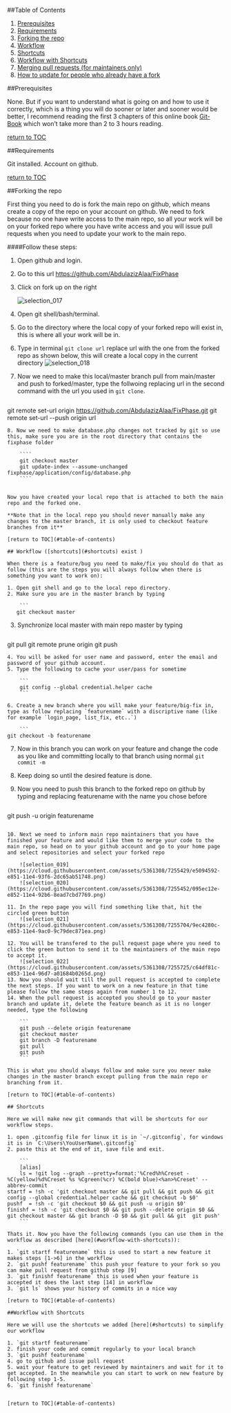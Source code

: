 ##Table of Contents

1. [Prerequisites](#prerequisites)
2. [Requirements](#requirements)
3. [Forking the repo](#forking-the-repo)
4. [Workflow](#workflow-shortcuts-exist-)
5. [Shortcuts](#shortcuts)
6. [Workflow with Shortcuts](#workflow-with-shortcuts)
7. [Merging pull requests (for maintainers only)](#Merging-pull-requests-for-maintainers-only)
8. [How to update for people who already have a fork](#How-to-update-for-people-who-already-have-a-fork)


##Prerequisites

None. But if you want to understand what is going on and how to use it correctly, which is a thing you will do sooner or later and sooner would be better, I recommend reading the first 3 chapters of this online book [Git-Book](http://git-scm.com/book/en/v2)  which won’t take more than 2 to 3 hours reading.

[return to TOC](#table-of-contents)

##Requirements

Git installed.
Account on github.

[return to TOC](#table-of-contents)


##Forking the repo

First thing you need to do is fork the main repo on github, which means create a copy of the repo on your account on github. We need to fork because no one have write access to the main repo, so all your work will be on your forked repo where you have write access and you will issue pull requests when you need to update your work to the main repo.

####Follow these steps:
1. Open github and login.
2. Go to this url https://github.com/AbdulazizAlaa/FixPhase
3. Click on fork up on the right

   ![selection_017](https://cloud.githubusercontent.com/assets/5361308/7254177/1a880f44-e84a-11e4-8a92-8387859179bd.png) 

4. Open git shell/bash/terminal.
5. Go to the directory where the local copy of your forked repo will exist in, this is where all your work will be in.
6. Type in terminal `git clone url` replace url with the one from the forked repo as shown below, this will create a local copy in the current directory
   ![selection_018](https://cloud.githubusercontent.com/assets/5361308/7254489/1c80c4a6-e84c-11e4-8e06-229313a51a8d.png) 
7. Now we need to make this local/master branch pull from main/master and push to forked/master, type the follwoing replacing url in the second command with the url you used in `git clone`.  

    ```
git remote set-url origin https://github.com/AbdulazizAlaa/FixPhase.git
git remote set-url --push origin url
```
8. Now we need to make database.php changes not tracked by git so use this, make sure you are in the root directory that contains the fixphase folder

    ````
    git checkout master
    git update-index --assume-unchanged fixphase/application/config/database.php
    ````


Now you have created your local repo that is attached to both the main repo and the forked one. 

**Note that in the local repo you should never manually make any changes to the master branch, it is only used to checkout feature branches from it**

[return to TOC](#table-of-contents)

## Workflow ([shortcuts](#shortcuts) exist )

When there is a feature/bug you need to make/fix you should do that as follow (this are the steps you will always follow when there is something you want to work on):

1. Open git shell and go to the local repo directory.
2. Make sure you are in the master branch by typing 

    ``` 
   git checkout master 
   ``` 
3. Synchronize local master with main repo master by typing 

    ```
git pull
git remote prune origin
git push
```
4. You will be asked for user name and password, enter the email and password of your github account.
5. Type the following to cache your user/pass for sometime
    
    ```
    git config --global credential.helper cache
    ```

6. Create a new branch where you will make your feature/big-fix in, type as follow replacing `featurename` with a discriptive name (like for example `login_page, list_fix, etc..`) 

    ```
git checkout -b featurename
```
7. Now in this branch you can work on your feature and change the code as you like and committing locally to that branch using normal `git commit -m` 
8. Keep doing so until the desired feature is done.
9. Now you need to push this branch to the forked repo on github by typing and replacing featurename with the name you chose before

    ```
git push -u origin featurename
```

10. Next we need to inform main repo maintainers that you have finished your feature and would like them to merge your code to the main repo, so head on to your github account and go to your home page and select repositories and select your forked repo

    ![selection_019](https://cloud.githubusercontent.com/assets/5361308/7255429/e5094592-e851-11e4-93f6-2dc65ab51748.png)
    ![selection_020](https://cloud.githubusercontent.com/assets/5361308/7255452/095ec12e-e852-11e4-92b6-8ead7cbd7769.png)

11. In the repo page you will find something like that, hit the circled green button
    ![selection_021](https://cloud.githubusercontent.com/assets/5361308/7255704/9ec4280c-e853-11e4-9ac0-9c79dec871ea.png)

12. You will be transfered to the pull request page where you need to click the green button to send it to the maintainers of the main repo to accept it.
    ![selection_022](https://cloud.githubusercontent.com/assets/5361308/7255725/c64df81c-e853-11e4-96d7-a01684b0265d.png)
13. Now you should wait till the pull request is accepted to complete the next steps. If you want to work on a new feature in that time please follow the same steps again from number 1 to 12.
14. When the pull request is accepted you should go to your master branch and update it, delete the feature beanch as it is no longer needed, type the following
  
    ```
    git push --delete origin featurename
    git checkout master
    git branch -D featurename
    git pull
    git push
    ```

This is what you should always follow and make sure you never make changes in the master branch except pulling from the main repo or branching from it.

[return to TOC](#table-of-contents)

## Shortcuts

Here we will make new git commands that will be shortcuts for our workflow steps.

1. open .gitconfig file for linux it is in `~/.gitconfig`, for windows it is in `C:\Users\YouUserName\.gitconfig`
2. paste this at the end of it, save file and exit.

    ```
    [alias]
    ls = !git log --graph --pretty=format:'%Cred%h%Creset -%C(yellow)%d%Creset %s %Cgreen(%cr) %C(bold blue)<%an>%Creset' --abbrev-commit
startf = !sh -c 'git checkout master && git pull && git push && git config --global credential.helper cache && git checkout -b $0'
pushf  = !sh -c 'git checkout $0 && git push -u origin $0' 
finishf = !sh -c 'git checkout $0 && git push --delete origin $0 && git checkout master && git branch -D $0 && git pull && git  git push'
    ```

Thats it. Now you have the following commands (you can use them in the workflow as described [here](#workflow-with-shortcuts)):

1. `git startf featurename` this is used to start a new feature it makes steps [1->6] in the workflow
2. `git pushf featurename` this push your feature to your fork so you can make pull request from github step [9]
3. `git finishf featurename` this is used when your feature is accepted it does the last step [14] in workflow 
3. `git ls` shows your history of commits in a nice way

[return to TOC](#table-of-contents)

##Workflow with Shortcuts

Here we will use the shortcuts we added [here](#shortcuts) to simplify our workflow

1. `git startf featurename`
2. finish your code and commit regularly to your local branch
3. `git pushf featurename`
4. go to github and issue pull request
5. wait your feature to get reviewed by maintainers and wait for it to get accepted. In the meanwhile you can start to work on new feature by following step 1-5.
6. `git finishf featurename`


[return to TOC](#table-of-contents)







